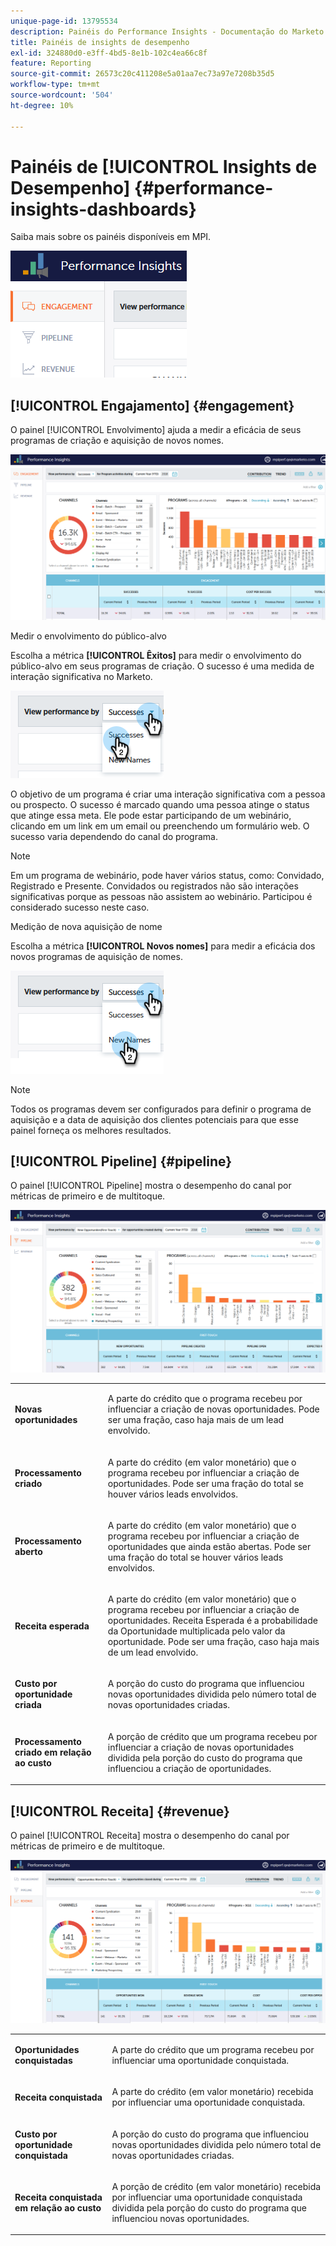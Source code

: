 ```yaml
---
unique-page-id: 13795534
description: Painéis do Performance Insights - Documentação do Marketo - Documentação do produto
title: Painéis de insights de desempenho
exl-id: 324880d0-e3ff-4bd5-8e1b-102c4ea66c8f
feature: Reporting
source-git-commit: 26573c20c411208e5a01aa7ec73a97e7208b35d5
workflow-type: tm+mt
source-wordcount: '504'
ht-degree: 10%

---
```


# Painéis de [!UICONTROL Insights de Desempenho] {#performance-insights-dashboards}

Saiba mais sobre os painéis disponíveis em MPI.

![](assets/1-4.png)

## [!UICONTROL Engajamento] {#engagement}

O painel [!UICONTROL Envolvimento] ajuda a medir a eficácia de seus programas de criação e aquisição de novos nomes.

![](assets/two-3.png)

Medir o envolvimento do público-alvo

Escolha a métrica **[!UICONTROL Êxitos]** para medir o envolvimento do público-alvo em seus programas de criação. O sucesso é uma medida de interação significativa no Marketo.

![](assets/3-4.png)

O objetivo de um programa é criar uma interação significativa com a pessoa ou prospecto. O sucesso é marcado quando uma pessoa atinge o status que atinge essa meta. Ele pode estar participando de um webinário, clicando em um link em um email ou preenchendo um formulário web. O sucesso varia dependendo do canal do programa.

>[!NOTE]
>
>Em um programa de webinário, pode haver vários status, como: Convidado, Registrado e Presente. Convidados ou registrados não são interações significativas porque as pessoas não assistem ao webinário. Participou é considerado sucesso neste caso.

Medição de nova aquisição de nome

Escolha a métrica **[!UICONTROL Novos nomes]** para medir a eficácia dos novos programas de aquisição de nomes.

![](assets/4-3.png)

>[!NOTE]
>
>Todos os programas devem ser configurados para definir o programa de aquisição e a data de aquisição dos clientes potenciais para que esse painel forneça os melhores resultados.

## [!UICONTROL Pipeline] {#pipeline}

O painel [!UICONTROL Pipeline] mostra o desempenho do canal por métricas de primeiro e de multitoque.

![](assets/five-1.png)

<table>
 <tbody>
  <tr>
   <td><p><strong><span class="uicontrol">Novas oportunidades</span></strong></p></td>
   <td><p>A parte do crédito que o programa recebeu por influenciar a criação de novas oportunidades. Pode ser uma fração, caso haja mais de um lead envolvido.</p></td>
  </tr>
  <tr>
   <td><p><strong><span class="uicontrol">Processamento criado</span></strong></p></td>
   <td><p>A parte do crédito (em valor monetário) que o programa recebeu por influenciar a criação de oportunidades. Pode ser uma fração do total se houver vários leads envolvidos.</p></td>
  </tr>
  <tr>
   <td><p><strong><span class="uicontrol">Processamento aberto</span></strong></p></td>
   <td><p>A parte do crédito (em valor monetário) que o programa recebeu por influenciar a criação de oportunidades que ainda estão abertas. Pode ser uma fração do total se houver vários leads envolvidos.</p></td>
  </tr>
  <tr>
   <td><p><strong><span class="uicontrol">Receita esperada</span></strong></p></td>
   <td><p>A parte do crédito (em valor monetário) que o programa recebeu por influenciar a criação de oportunidades. Receita Esperada é a probabilidade da Oportunidade multiplicada pelo valor da oportunidade. Pode ser uma fração, caso haja mais de um lead envolvido.</p></td>
  </tr>
  <tr>
   <td><p><strong><span class="uicontrol">Custo por oportunidade criada</span></strong></p></td>
   <td><p>A porção do custo do programa que influenciou novas oportunidades dividida pelo número total de novas oportunidades criadas.</p></td>
  </tr>
  <tr>
   <td><p><strong><span class="uicontrol">Processamento criado em relação ao custo</span></strong></p></td>
   <td><p>A porção de crédito que um programa recebeu por influenciar a criação de novas oportunidades dividida pela porção do custo do programa que influenciou a criação de oportunidades.</p></td>
  </tr>
 </tbody>
</table>

## [!UICONTROL Receita] {#revenue}

O painel [!UICONTROL Receita] mostra o desempenho do canal por métricas de primeiro e de multitoque.

![](assets/six-1.png)

<table>
 <tbody>
  <tr>
   <td><p><strong><span class="uicontrol">Oportunidades conquistadas</span></strong></p></td>
   <td><p>A parte do crédito que um programa recebeu por influenciar uma oportunidade conquistada.</p></td>
  </tr>
  <tr>
   <td><p><strong><span class="uicontrol">Receita conquistada</span></strong></p></td>
   <td><p>A parte do crédito (em valor monetário) recebida por influenciar uma oportunidade conquistada.</p></td>
  </tr>
  <tr>
   <td><p><strong><span class="uicontrol">Custo por oportunidade conquistada</span></strong></p></td>
   <td><p>A porção do custo do programa que influenciou novas oportunidades dividida pelo número total de novas oportunidades criadas.</p></td>
  </tr>
  <tr>
   <td><p><strong><span class="uicontrol">Receita conquistada em relação ao custo</span></strong></p></td>
   <td><p>A porção de crédito (em valor monetário) recebida por influenciar uma oportunidade conquistada dividida pela porção do custo do programa que influenciou novas oportunidades.</p></td>
  </tr>
 </tbody>
</table>
